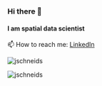### Hi there 👋

#### I am spatial data scientist

📫 How to reach me: [LinkedIn](https://www.linkedin.com/in/jakob-j-schneider)

<p><img align="center" src="https://github-readme-stats.vercel.app/api?username=jschneids&show_icons=true&theme=tokyonight&count_private=true" alt="jschneids" /></p>
<p><img align="center" src="https://github-readme-stats.vercel.app/api/top-langs/?username=jschneids&show_icons=true&theme=tokyonight&count_private=true" alt="jschneids" /></p>

<!--
**JSchneids/JSchneids** is a ✨ _special_ ✨ repository because its `README.md` (this file) appears on your GitHub profile.

Here are some ideas to get you started:

- 🔭 I’m currently working on ...
- 🌱 I’m currently learning ...
- 👯 I’m looking to collaborate on ...
- 🤔 I’m looking for help with ...
- 💬 Ask me about ...
- 📫 How to reach me: ...
- 😄 Pronouns: ...
- ⚡ Fun fact: ...
-->
